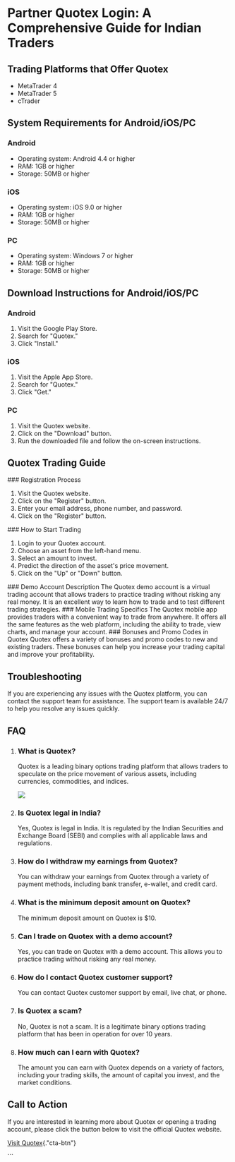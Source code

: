# Partner Quotex Login: A Comprehensive Guide for Indian Traders

## Trading Platforms that Offer Quotex

-   MetaTrader 4
-   MetaTrader 5
-   cTrader

## System Requirements for Android/iOS/PC

### Android

-   Operating system: Android 4.4 or higher
-   RAM: 1GB or higher
-   Storage: 50MB or higher

### iOS

-   Operating system: iOS 9.0 or higher
-   RAM: 1GB or higher
-   Storage: 50MB or higher

### PC

-   Operating system: Windows 7 or higher
-   RAM: 1GB or higher
-   Storage: 50MB or higher

## Download Instructions for Android/iOS/PC

### Android

1.  Visit the Google Play Store.
2.  Search for "Quotex."
3.  Click "Install."

### iOS

1.  Visit the Apple App Store.
2.  Search for "Quotex."
3.  Click "Get."

### PC

1.  Visit the Quotex website.
2.  Click on the "Download" button.
3.  Run the downloaded file and follow the on-screen instructions.

## Quotex Trading Guide

\### Registration Process

1.  Visit the Quotex website.
2.  Click on the "Register" button.
3.  Enter your email address, phone number, and password.
4.  Click on the "Register" button.

\### How to Start Trading

1.  Login to your Quotex account.
2.  Choose an asset from the left-hand menu.
3.  Select an amount to invest.
4.  Predict the direction of the asset\'s price movement.
5.  Click on the "Up" or "Down" button.

\### Demo Account Description The Quotex demo account is a virtual
trading account that allows traders to practice trading without risking
any real money. It is an excellent way to learn how to trade and to test
different trading strategies. \### Mobile Trading Specifics The Quotex
mobile app provides traders with a convenient way to trade from
anywhere. It offers all the same features as the web platform, including
the ability to trade, view charts, and manage your account. \### Bonuses
and Promo Codes in Quotex Quotex offers a variety of bonuses and promo
codes to new and existing traders. These bonuses can help you increase
your trading capital and improve your profitability.

## Troubleshooting

If you are experiencing any issues with the Quotex platform, you can
contact the support team for assistance. The support team is available
24/7 to help you resolve any issues quickly.

## FAQ

1.  ### What is Quotex?

    Quotex is a leading binary options trading platform that allows
    traders to speculate on the price movement of various assets,
    including currencies, commodities, and indices.

    [![](https://static.quotex.io/files/3_en/300_250.jpg)](https://traff.sbs/brokerqxlid)

2.  ### Is Quotex legal in India?

    Yes, Quotex is legal in India. It is regulated by the Indian
    Securities and Exchange Board (SEBI) and complies with all
    applicable laws and regulations.

3.  ### How do I withdraw my earnings from Quotex?

    You can withdraw your earnings from Quotex through a variety of
    payment methods, including bank transfer, e-wallet, and credit card.

4.  ### What is the minimum deposit amount on Quotex?

    The minimum deposit amount on Quotex is \$10.

5.  ### Can I trade on Quotex with a demo account?

    Yes, you can trade on Quotex with a demo account. This allows you to
    practice trading without risking any real money.

6.  ### How do I contact Quotex customer support?

    You can contact Quotex customer support by email, live chat, or
    phone.

7.  ### Is Quotex a scam?

    No, Quotex is not a scam. It is a legitimate binary options trading
    platform that has been in operation for over 10 years.

8.  ### How much can I earn with Quotex?

    The amount you can earn with Quotex depends on a variety of factors,
    including your trading skills, the amount of capital you invest, and
    the market conditions.

## Call to Action

If you are interested in learning more about Quotex or opening a trading
account, please click the button below to visit the official Quotex
website.

[Visit
Quotex](\%22https://traff.sbs/brokerqxsignup\%22){."cta-btn"}

\`\`\`


